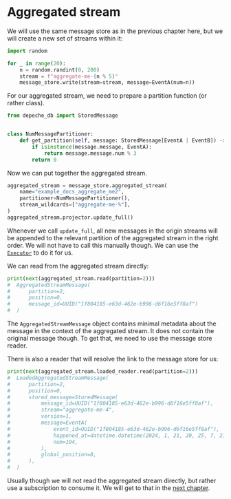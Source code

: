 
# Aggregated stream

We will use the same message store as in the previous chapter here, but we will
create a new set of streams within it:

```python
import random

for _ in range(20):
    n = random.randint(0, 200)
    stream = f"aggregate-me-{n % 5}"
    message_store.write(stream=stream, message=EventA(num=n))
```

For our aggregated stream, we need to prepare a partition function (or rather class).

```python
from depeche_db import StoredMessage


class NumMessagePartitioner:
    def get_partition(self, message: StoredMessage[EventA | EventB]) -> int:
        if isinstance(message.message, EventA):
            return message.message.num % 3
        return 0
```

Now we can put together the aggregated stream.

```python
aggregated_stream = message_store.aggregated_stream(
    name="example_docs_aggregate_me2",
    partitioner=NumMessagePartitioner(),
    stream_wildcards=["aggregate-me-%"],
)
aggregated_stream.projector.update_full()
```

Whenever we call `update_full`, all new messages in the origin streams will be
appended to the relevant partition of the aggregated stream in the right order.
We will not have to call this manually though. We can use the
[`Executor`](../../getting-started/executor.md) to do it for us.

We can read from the aggregated stream directly:

```python
print(next(aggregated_stream.read(partition=2)))
#  AggregatedStreamMessage(
#      partition=2,
#      position=0,
#      message_id=UUID("1f804185-e63d-462e-b996-d6f16e5ff8af")
#  )
```

The `AggregatedStreamMessage` object contains minimal metadata about the message
in the context of the aggregated stream. It does not contain the original message
though. To get that, we need to use the message store reader.

There is also a reader that will resolve the link to the message store for us:

```python
print(next(aggregated_stream.loaded_reader.read(partition=2)))
#  LoadedAggregatedStreamMessage(
#      partition=2,
#      position=0,
#      stored_message=StoredMessage(
#          message_id=UUID("1f804185-e63d-462e-b996-d6f16e5ff8af"),
#          stream="aggregate-me-4",
#          version=1,
#          message=EventA(
#              event_id=UUID("1f804185-e63d-462e-b996-d6f16e5ff8af"),
#              happened_at=datetime.datetime(2024, 1, 21, 20, 25, 7, 217530),
#              num=194,
#          ),
#          global_position=8,
#      ),
#  )
```

Usually though we will not read the aggregated stream directly, but rather use
a subscription to consume it. We will get to that in the [next
chapter](getting-started-subscription.md).
